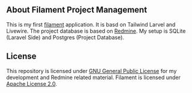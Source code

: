 ## About Filament Project Management

This is my first [filament](https://filamentphp.com/) application.  It is basd on Tailwind Larvel and Livewire. The project database is based on [Redmine](https://redmine.org).  My setup is SQLite (Laravel Side) and Postgres (Project Database).



## License

This repository is licensed under [GNU General Public License](https://www.gnu.org/licenses/old-licenses/gpl-2.0.html) for my development and Redmine related material.  Filament is licensed under [Apache License 2.0](https://github.com/google/filament/blob/main/LICENSE).
